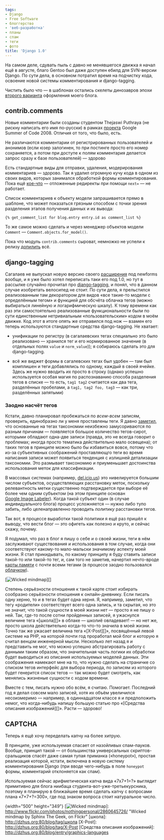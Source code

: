 ```yaml
---
tags:
- Django
- Free Software
- блоггерство
- 'веб-разработка'
- планы
- спам
- теги
- фото
title: 'Django 1.0'
---
```


На самом деле, сдувать пыль с давно не менявшегося движка я начал ещё в
августе, благо Gentoo был даже доступен ебилд для SVN-версии Django. По
сути дела, в основном потратил время на подчистку кода, освоение новой
системы комментирования и django-tagging.

Чистить было что — в шаблонах остались скелеты динозавров эпохи [второго
варианта][] оформления моего блога.

## contrib.comments

Новые комментарии были созданы студентом Thejaswi Puthraya (не рискну
написать его имя по-русски) в рамках [проекта][] Google Summer of Code
2008. Отличия от того, что было, есть.

Не различаются комментарии от регистрированных пользователей и анонимов
(если юзер залогинен, то при постинге просто его номер сохраняется, а
потом при доступе к полям комментария делается запрос сразу к базе
пользователей) — здорово

Есть стандартные виды для отправки, удаления, модерирования комментариев
— здорово. Так я удалил огромную кучу кода в одном из своих видов,
которых занимался обработкой формы комментирования. Пока ещё [кое-что][]
— отложенные редиректы при помощи `next=` — не работает.

Список комментариев к объекту модели запрашивается прямо в шаблоне, что
может показаться грязным способом с точки зрения разделения этапов
получения данных и их вывода:

    {% get_comment_list for blog.entry entry.id as comment_list %}

То же самое можно сделать и через менеджер объектов модели `Comment` —
`Comment.objects.for_model()`.

Пока что модуль `contrib.comments` сыроват, немножко не успели к релизу
[допилить][] всё.

## django-tagging

Сагалаев не выпускал новую версию своего [расширения][] под newforms
вообще, и я уже было хотел переписать таки его под 1.0, но тут в
рассылке случайно прочитал про [django-tagging][], и понял, что в данном
случае изобретать велосипед не стоит. По сути дела, я прельстился
реализованным там декоратором для видов «все такие-то модели с
определённым тегом» и функцией для обсчёта облачка тегов (можно
выбираться линейную и логарифмическую шкалу). К тому времени как раз эти
самостоятельно реализованные функциональности были по сути единственным
нетривиальным «пользовательским» кодом в моём движке. Код этот в итоге
опять же отправился под нож — взамен его теперь используются стандартные
средства django-tagging. Не хватает:

-   унификации по регистру (в сагалаевских тегах специально это было
    реализовано — хранился тег и его нормированное значение (в отдельных
    полях `value` и `norm_value`)); я собираюсь сделать это для
    django-tagging.

-   всё же виджет формы в сагалевских тегах был удобен — там был
    комплишен и теги добавлялись по одному, каждый в своей ячейке. Здесь
    же нужно вводить их просто в строку (однако успешно используется
    особая магия по распознаванию способа разделения тегов в списке — то
    есть, `tag1 tag2` считается как два тега, разделённых пробелами, а
    `tag1, tag2 foo, tag3` — как три, разделённых запятыми)

### Заодно насчёт тегов

Кстати, давно планировал пробежаться по *всем-всем* записям, проверить,
единобразно ли у меня проставлены теги. Я давно [заметил][], что
основанные на тегах таксономии неизбежно замусориваются по разным
причинам — появляется большое количество тегов-сирот, которыми обладают
одна-две записи (правда, это не всегда говорит о проблемах; иногда
просто тематика действительно мало освещена); от таких тегов в принципе
можно было бы избавиться вовсе, потому что из-за субъективных
соображений проставляющго теги во время написания записи может появиться
тенденция с излишней детализации таксономии. Это размывает таксономию и
приуменьшает достоинства использования меток для классификации.

В массовых системах (например, [del.icio.us][]) это нивелируется большим
числом субъектов, осуществляющих расстановку меток, поскольку
релевантность метки существенно подтверждается при выборе её более чем
одним субъектом (на этом принципе основан [Google Image Labeler][]).
Когда такой субъект один (в случае индивидуального блога) процесс
усложняется — нужно либо тупо забить, либо целенаправленно проводить
*политику* расстановки тегов.

Так вот, в процессе выработки такой политики я ещё раз пришёл к выводу,
что вести блог — это офигеть как полезно и круто, и сейчас скажу,
почему.

Я подумал, что раз в блог я пишу о себе и о своей жизни, теги в нём
заслуживают существования и использования в том случае, когда они
соответствуют какому-то мало-мальски значимому аспекту моей жизни. Я
стал прикидывать, по какому принципу я буду ставить записи такой-то или
такой-то тег, и, сам того не заметив, начертил нечто-вроде
[карты памяти][] с почти всеми тегами (в процессе заодно пользовался
[облачком][]).

[![Wicked mindmap][]][]

Степень серьёзности отношения к такой карте стоит избирать сообразно
серьёзности отношения к онлайн-дневнику. Если писать одну херню, то и
в тегах будет одна херня. Я, например, заметил, что тегу «родители»
соответствует всего одна запись, и та скрытая, но это не значит, что
такой сущности в моей жизни нет — просто я не пишу о ней. Так, где-то
после сотни пройденных записей, я ужаснулся величине тега «[школа][]»
в облаке — школиё овладевает! — но нет же, просто школа действительно
когда-то что-то значила в моей жизни. Точно так же ужасает величина
тега «[X-Post][]», посвящённый левой системе на PHP, на которой почти
год проработал мой блог и которую я считал венцом инженерной мысли.
Несколько лет назад я и представить не мог, что можно успешно
абстрагировать работу с данными таким образом, что значительная часть
логики их обработки будет выводиться из описания используемых моделей
данных. Эти соображения намекают мне на то, что нужно сделать на
страничке со списком тегов интерфейс для выбора периода, по записям из
которого будет генерится список тегов — так можно будет смотреть, как
менялись жизненые сущности с ходом времени.

Вместе с тем, писать нужно обо всём, я считаю. Помогает. Последний год я
делал совсем мало записей, хотя их объём увеличился несоизмеримо —
например, в одиннадцатом классе я и предположить немог, что когда-нибудь
напишу большую статью про «[Средства описания изображений][]». Расти —
здорово!

## CAPTCHA

Теперь я ещё хочу переделать капчу на более хитрую.

В принципе, уже используемая спасает от назойливых спам-пауков. Вообще,
принцип такой — от большинства универсальных скриптов-сральщиков спасёт
даже самая тупая приманка («honeypot»), простая реализация которой,
кстати, включена в новую систему комментирования Django (при вводе
чего-нибудь в поле `honeypot` формы, комментарий отклоняется как спам).

Используемая сейчас арифметическая капча вида «7x7+1=?» выглядит
примитивно для блога ниибаца студента-вот-уже-третьекурсника, поэтому я
планирую в ближайшее время сделать капчу с вопросами плана «7×7+?=300»,
где под знаком вопроса стоит натуральное число.

  [второго варианта]: http://dzhus.org:80/blog/entry/276/
  [проекта]: http://code.google.com/soc/2008/django/appinfo.html?csaid=67A7AB4801F06D7B
  [кое-что]: http://code.djangoproject.com/ticket/8968
    "No way to utilize `next` parameter to redirect after comment deletion"
  [допилить]: http://code.djangoproject.com/ticket/8630
  [расширения]: http://softwaremaniacs.org/soft/tags/
  [django-tagging]: http://code.google.com/p/django-tagging/
  [заметил]: http://dzhus.org:80/blog/entry/using-tags
  [del.icio.us]: http://dzhus.org:80/blog/entry/what-is-delicious/
  [Google Image Labeler]: http://dzhus.org:80/blog/entry/google-image-labeler/
  [карты памяти]: http://ru.wikipedia.org/wiki/Карты_памяти
  [облачком]: http://dzhus.org:80/blog/tag
  [Wicked mindmap]: https://web.archive.org/web/20110508134549im_/http://farm4.static.flickr.com/3051/2860645726_7e143caeb4.jpg
  {width="500" height="349"}
  [![Wicked mindmap][]]: http://www.flickr.com/photos/nothingpersonal/2860645726/
    "Wicked mindmap by Sphinx The Geek, on Flickr"
  [школа]: http://dzhus.org:80/blog/tag/школа
  [X-Post]: http://dzhus.org:80/blog/tag/X-Post
  [Средства описания изображений]: http://dzhus.org:80/blog/entry/graphics-languages
